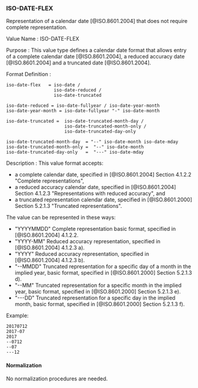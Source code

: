 ### ISO-DATE-FLEX

<!-- This is 6350 DATE -->

Representation of a calendar date [@ISO.8601.2004] that does not require
complete representation.


Value Name
: ISO-DATE-FLEX

Purpose
: This value type defines a calendar date format that allows entry of a
  complete calendar date [@ISO.8601.2004], a reduced accuracy date [@ISO.8601.2004]
  and a truncated date [@ISO.8601.2004].

Format Definition
:

``` abnf
iso-date-flex   = iso-date /
                  iso-date-reduced /
                  iso-date-truncated

iso-date-reduced = iso-date-fullyear / iso-date-year-month
iso-date-year-month = iso-date-fullyear "-" iso-date-month

iso-date-truncated =  iso-date-truncated-month-day /
                      iso-date-truncated-month-only /
                      iso-date-truncated-day-only

iso-date-truncated-month-day  = "--" iso-date-month iso-date-mday
iso-date-truncated-month-only =  "--" iso-date-month
iso-date-truncated-day-only   =  "---" iso-date-mday
```

Description
:
  This value format accepts:

  * a complete calendar date, specified in [@ISO.8601.2004] Section 4.1.2.2 "Complete representations",
  * a reduced accuracy calendar date, specified in [@ISO.8601.2004] Section 4.1.2.3 "Representations with reduced accuracy", and
  * a truncated representation calendar date, specified in [@ISO.8601.2000] Section 5.2.1.3 "Truncated representations".

  The value can be represented in these ways:

  * "YYYYMMDD" Complete representation basic format, specified in [@ISO.8601.2004] 4.1.2.2.
  * "YYYY-MM" Reduced accuracy representation, specified in [@ISO.8601.2004] 4.1.2.3 a).
  * "YYYY" Reduced accuracy representation, specified in [@ISO.8601.2004] 4.1.2.3 b).
  * "--MMDD" Truncated representation for a specific day of a month in the implied year, basic format, specified in [@ISO.8601.2000] Section 5.2.1.3 d).
  * "--MM" Truncated representation for a specific month in the implied year, basic format, specified in [@ISO.8601.2000] Section 5.2.1.3 e).
  * "---DD" Truncated representation for a specific day in the implied month, basic format, specified in [@ISO.8601.2000] Section 5.2.1.3 f).

Example:

    20170712
    2017-07
    2017
    --0712
    --07
    ---12

#### Normalization

No normalization procedures are needed.
